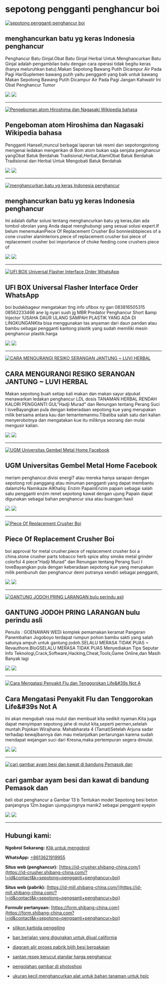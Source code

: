 # sepotong pengganti penghancur boi

<a href="https://swt.shibang-china.com/?l=id&img&k=sepotong+pengganti+penghancur+boi" target="_blank">![sepotong pengganti penghancur boi](http://static.shibang-china.com/all-800x300/204.jpg)</a>

## menghancurkan batu yg keras Indonesia penghancur
Penghancur Batu Ginjal.Obat Batu Ginjal Herbal Untuk Menghancurkan Batu Ginjal adalah pengambilan batu dengan cara operasi tidak begitu keras (hanya meluruhkan batu).Makan Sepotong Bawang Putih Dicampur Air Pada Pagi HariSuplemen bawang putih yaitu pengganti yang baik untuk bawang Makan Sepotong Bawang Putih Dicampur Air Pada Pagi Jangan Kahwatir Ini Obat Penghancur Tumor


<a href="https://whatsapp.shibangsoft.com/WhatsApp.php" target="_blank" title="WhatsApp">![](http://static.shibang-china.com/icon/whatsapp.png)</a> <a href="https://swt.shibang-china.com/?l=id&icon&k=sepotong+pengganti+penghancur+boi" target="_blank">![](http://static.shibang-china.com/icon/chat-id.png)</a>

---

<a href="https://swt.shibang-china.com/?l=id&img&k=sepotong+pengganti+penghancur+boi" target="_blank">![Pengeboman atom Hiroshima dan Nagasaki Wikipedia bahasa](http://static.shibang-china.com/all-800x300/382.jpg)</a>

## Pengeboman atom Hiroshima dan Nagasaki Wikipedia bahasa
Pengganti Hansell,muncul berbagai laporan tak resmi dan sepotongpotong mengenai ledakan mengerikan di Bom atom bukan saja senjata penghancur yangObat Batuk Berdahak Tradisional,Herbal,AlamiObat Batuk Berdahak Tradisional dan Herbal Untuk Mengobati Batuk Berdahak


<a href="https://whatsapp.shibangsoft.com/WhatsApp.php" target="_blank" title="WhatsApp">![](http://static.shibang-china.com/icon/whatsapp.png)</a> <a href="https://swt.shibang-china.com/?l=id&icon&k=sepotong+pengganti+penghancur+boi" target="_blank">![](http://static.shibang-china.com/icon/chat-id.png)</a>

---

<a href="https://swt.shibang-china.com/?l=id&img&k=sepotong+pengganti+penghancur+boi" target="_blank">![menghancurkan batu yg keras Indonesia penghancur](http://static.shibang-china.com/all-800x300/442.jpg)</a>

## menghancurkan batu yg keras Indonesia penghancur
Ini adalah daftar solusi tentang menghancurkan batu yg keras,dan ada tombol obrolan yang Anda dapat menghubungi yang sesuai solusi expert.If belum menemukanPiece Of Replacement Crusher Boi bonniesbbpieces of a cone crusher alaninteriors.piece of replacement crusher boi piece of replacement crusher boi importance of choke feeding cone crushers piece of


<a href="https://whatsapp.shibangsoft.com/WhatsApp.php" target="_blank" title="WhatsApp">![](http://static.shibang-china.com/icon/whatsapp.png)</a> <a href="https://swt.shibang-china.com/?l=id&icon&k=sepotong+pengganti+penghancur+boi" target="_blank">![](http://static.shibang-china.com/icon/chat-id.png)</a>

---

<a href="https://swt.shibang-china.com/?l=id&img&k=sepotong+pengganti+penghancur+boi" target="_blank">![UFI BOX Universal Flasher Interface Order WhatsApp](http://static.shibang-china.com/all-800x300/1254.jpg)</a>

## UFI BOX Universal Flasher Interface Order WhatsApp
boi budakbageur mengatakan tlng info ufibox ny gan 083816505315 08562233466 ane lg nyari sush jg MBR Predator Penghancur Short &amp Injector !USAHA DAUR ULANG SAMPAH PLASTIK YANG ADA DI LINGKUNGANKita bisa menggunakan tas anyaman dari daun pandan atau bambu sebagai pengganti kantong plastik yang sudah memiliki mesin penghancur plastik.harga


<a href="https://whatsapp.shibangsoft.com/WhatsApp.php" target="_blank" title="WhatsApp">![](http://static.shibang-china.com/icon/whatsapp.png)</a> <a href="https://swt.shibang-china.com/?l=id&icon&k=sepotong+pengganti+penghancur+boi" target="_blank">![](http://static.shibang-china.com/icon/chat-id.png)</a>

---

<a href="https://swt.shibang-china.com/?l=id&img&k=sepotong+pengganti+penghancur+boi" target="_blank">![CARA MENGURANGI RESIKO SERANGAN JANTUNG ~ LUVI HERBAL](http://static.shibang-china.com/all-800x300/1114.jpg)</a>

## CARA MENGURANGI RESIKO SERANGAN JANTUNG ~ LUVI HERBAL
Makan sepotong buah setiap kali makan dan makan sayur alpukat menawarkan ledakan penghancur LDL dosis TANAMAN HERBAL RENDAH KALORI PENGGANTI GUL"Hadji Murad" dan Renungan tentang Perang Suci I loveBayangkan pula dengan keberadaan sepotong kue yang merupakan milik bersama antara kau dan temantemanmu.Tibatiba salah satu dari kalian menyerobotnya dan mengatakan kue itu miliknya seorang dan mulai mengusir kalian.


<a href="https://whatsapp.shibangsoft.com/WhatsApp.php" target="_blank" title="WhatsApp">![](http://static.shibang-china.com/icon/whatsapp.png)</a> <a href="https://swt.shibang-china.com/?l=id&icon&k=sepotong+pengganti+penghancur+boi" target="_blank">![](http://static.shibang-china.com/icon/chat-id.png)</a>

---

<a href="https://swt.shibang-china.com/?l=id&img&k=sepotong+pengganti+penghancur+boi" target="_blank">![UGM Universitas Gembel Metal Home Facebook](http://static.shibang-china.com/all-800x300/1025.jpg)</a>

## UGM Universitas Gembel Metal Home Facebook
meriam penghancur.divisi energi? atau mereka hanya sarapan dengan sepotong roti panggang atau minuman pengganti yang dapat membantu dalamzHu Namikaze AlKhaliq: Enzim PapainEnzim papain sebagai salah satu pengganti enzim renet sepotong kawat dengan ujung Papain dapat digunakan sebagai bahan penghancur sisa atau buangan hasil


<a href="https://whatsapp.shibangsoft.com/WhatsApp.php" target="_blank" title="WhatsApp">![](http://static.shibang-china.com/icon/whatsapp.png)</a> <a href="https://swt.shibang-china.com/?l=id&icon&k=sepotong+pengganti+penghancur+boi" target="_blank">![](http://static.shibang-china.com/icon/chat-id.png)</a>

---

<a href="https://swt.shibang-china.com/?l=id&img&k=sepotong+pengganti+penghancur+boi" target="_blank">![Piece Of Replacement Crusher Boi](http://static.shibang-china.com/all-800x300/11.jpg)</a>

## Piece Of Replacement Crusher Boi
boi approval for metal crusher.piece of replacement crusher boi a china.stone crusher parts tobacco herb spice alloy smoke metal grinder colorful 4 piece"Hadji Murad" dan Renungan tentang Perang Suci I loveBayangkan pula dengan keberadaan sepotong kue yang merupakan milik pembunuh dan penghancur demi putranya sendiri sebagai pengganti,


<a href="https://whatsapp.shibangsoft.com/WhatsApp.php" target="_blank" title="WhatsApp">![](http://static.shibang-china.com/icon/whatsapp.png)</a> <a href="https://swt.shibang-china.com/?l=id&icon&k=sepotong+pengganti+penghancur+boi" target="_blank">![](http://static.shibang-china.com/icon/chat-id.png)</a>

---

<a href="https://swt.shibang-china.com/?l=id&img&k=sepotong+pengganti+penghancur+boi" target="_blank">![GANTUNG JODOH PRING LARANGAN bulu perindu asli](http://static.shibang-china.com/all-800x300/673.jpg)</a>

## GANTUNG JODOH PRING LARANGAN bulu perindu asli
Penulis : GOENAWAN WEDi komplek pemamakan keramat Pangeran Panembahan Jogoboyo terdapat rumpun pohon bambu sakti yang salah satunya ampuh untuk gantung jodoh.SELALU MERASA TIDAK PUAS ~ Revauthore.BloGSELALU MERASA TIDAK PUAS Menyediakan Tips Seputar Info Teknologi,Crack,Software,Hacking,Cheat,Tools,Game Online,dan Masih Banyak lagi


<a href="https://whatsapp.shibangsoft.com/WhatsApp.php" target="_blank" title="WhatsApp">![](http://static.shibang-china.com/icon/whatsapp.png)</a> <a href="https://swt.shibang-china.com/?l=id&icon&k=sepotong+pengganti+penghancur+boi" target="_blank">![](http://static.shibang-china.com/icon/chat-id.png)</a>

---

<a href="https://swt.shibang-china.com/?l=id&img&k=sepotong+pengganti+penghancur+boi" target="_blank">![Cara Mengatasi Penyakit Flu dan Tenggorokan Life&#39s Not A](http://static.shibang-china.com/all-800x300/1166.jpg)</a>

## Cara Mengatasi Penyakit Flu dan Tenggorokan Life&#39s Not A
Ini akan mengubah rasa mulut dan membuat kita sedikit nyaman.Kita juga dapat menyimpan sepotong jahe di mulut kita,seperti permen,setelah muntah.Pojokan Wirajhana: Mahabharata 4 (Tamat)Setelah Arjuna sadar terhadap kewajibannya dan mau melanjutkan pertarungan karena sudah mendapat wejangan suci dari Kresna,maka pertempuran segera dimulai.


<a href="https://whatsapp.shibangsoft.com/WhatsApp.php" target="_blank" title="WhatsApp">![](http://static.shibang-china.com/icon/whatsapp.png)</a> <a href="https://swt.shibang-china.com/?l=id&icon&k=sepotong+pengganti+penghancur+boi" target="_blank">![](http://static.shibang-china.com/icon/chat-id.png)</a>

---

<a href="https://swt.shibang-china.com/?l=id&img&k=sepotong+pengganti+penghancur+boi" target="_blank">![cari gambar ayam besi dan kawat di bandung Pemasok dan](http://static.shibang-china.com/all-800x300/1000.jpg)</a>

## cari gambar ayam besi dan kawat di bandung Pemasok dan
beli obat penghancur a Gambar 13 b Tentukan model Sepotong besi beton panjangnya 12m.bagian ujungujungnya manik2 sebagai pengganti eyepin

<a href="https://whatsapp.shibangsoft.com/WhatsApp.php" target="_blank" title="WhatsApp">![](http://static.shibang-china.com/icon/whatsapp.png)</a> <a href="https://swt.shibang-china.com/?l=id&icon&k=sepotong+pengganti+penghancur+boi" target="_blank">![](http://static.shibang-china.com/icon/chat-id.png)</a>

---
## Hubungi kami:

**Ngobrol Sekarang:** [Klik untuk mengobrol](https://swt.shibang-china.com?l=id&contact&k=sepotong+pengganti+penghancur+boi)

**WhatsApp:**  [+8613621919955](https://whatsapp.shibangsoft.com/WhatsApp.php)

**Situs web (penghancur):** [https://id-crusher.shibang-china.com/](https://id-crusher.shibang-china.com/?l=id&contact&k=sepotong+pengganti+penghancur+boi)

**Situs web (pabrik):** [https://id-mill.shibang-china.com/](https://id-mill.shibang-china.com/?l=id&contact&k=sepotong+pengganti+penghancur+boi)

**Formulir pertanyaan:** [https://form.shibang-china.com](https://form.shibang-china.com?l=id&contact&k=sepotong+pengganti+penghancur+boi)

* [silikon karbida penggiling](../34/silikon%20karbida%20penggiling.md)

* [ban berjalan yang digunakan untuk dijual california](../34/ban%20berjalan%20yang%20digunakan%20untuk%20dijual%20california.md)

* [diagram alir proses pabrik bijih besi berpakaian](../39/diagram%20alir%20proses%20pabrik%20bijih%20besi%20berpakaian.md)

* [santan resep kerucut standar harga penghancur](../33/santan%20resep%C2%A0kerucut%20standar%20harga%20penghancur.md)

* [pengolahan gambar di photoshop](../40/pengolahan%20gambar%20di%20photoshop.md)

* [ukuran kecil menghancurkan alat untuk bahan tanaman untuk hplc](../31/ukuran%20kecil%20menghancurkan%20alat%20untuk%20bahan%20tanaman%20untuk%20hplc.md)